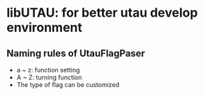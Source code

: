 # libUTAU: for better utau develop environment

## Naming rules of UtauFlagPaser

 * a ~ z: function setting
 * A ~ Z: turning function
 * The type of flag can be customized
 